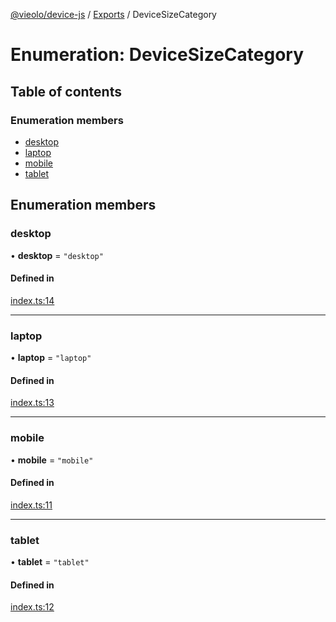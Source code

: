 [@vieolo/device-js](../README.md) / [Exports](../modules.md) / DeviceSizeCategory

# Enumeration: DeviceSizeCategory

## Table of contents

### Enumeration members

- [desktop](DeviceSizeCategory.md#desktop)
- [laptop](DeviceSizeCategory.md#laptop)
- [mobile](DeviceSizeCategory.md#mobile)
- [tablet](DeviceSizeCategory.md#tablet)

## Enumeration members

### desktop

• **desktop** = `"desktop"`

#### Defined in

[index.ts:14](https://github.com/Vieolo/device-js/blob/4b0f06e/src/index.ts#L14)

___

### laptop

• **laptop** = `"laptop"`

#### Defined in

[index.ts:13](https://github.com/Vieolo/device-js/blob/4b0f06e/src/index.ts#L13)

___

### mobile

• **mobile** = `"mobile"`

#### Defined in

[index.ts:11](https://github.com/Vieolo/device-js/blob/4b0f06e/src/index.ts#L11)

___

### tablet

• **tablet** = `"tablet"`

#### Defined in

[index.ts:12](https://github.com/Vieolo/device-js/blob/4b0f06e/src/index.ts#L12)
